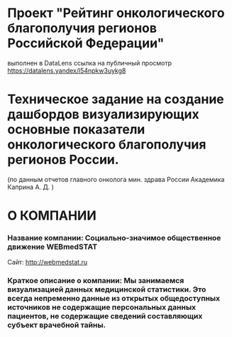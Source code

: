 # Проект "Рейтинг онкологического благополучия регионов Российской Федерации" 
выполнен в DataLens ссылка на публичный просмотр
https://datalens.yandex/l54npkw3uykg8

# Техническое задание на создание дашбордов визуализирующих основные показатели онкологического благополучия регионов России. 
(по данным отчетов главного онколога мин. здрава России Академика Каприна А. Д. )
 # О КОМПАНИИ
### Название компании: Социально-значимое общественное движение WEBmedSTAT
Сайт: http://webmedstat.ru 
### Краткое описание о компании: Мы занимаемся визуализацией данных медицинской статистики.  Это всегда непременно данные из открытых общедоступных источников не содержащие персональных данных пациентов, не содержащие сведений составляющих субъект врачебной тайны.

